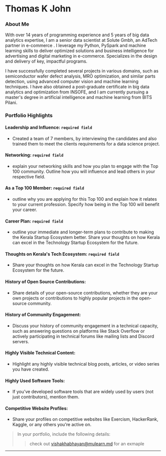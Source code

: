 # Thomas K John

### About Me

With over 14 years of programming experience and 5 years of big data analytics expertise, I am a senior data scientist at Solute Gmbh, an AdTech partner in e-commerce . I leverage my Python, PySpark and machine learning skills to deliver optimized solutions and business intelligence for advertising and digital marketing in e-commerce. Specializes in the design and delivery of key, impactful programs.

I have successfully completed several projects in various domains, such as semiconductor wafer defect analysis, MRO optimization, and similar parts detection, using advanced computer vision and machine learning techniques. I have also obtained a post-graduate certificate in big data analytics and optimization from INSOFE, and I am currently pursuing a master's degree in artificial intelligence and machine learning from BITS Pilani.

### Portfolio Highlights



#### Leadership and Influence: `required field`

- Created a team of 7 members, by interviewing the candidates and also trained them to meet the clients requirements for a data science project.  

#### Networking: `required field`

- explain your networking skills and how you plan to engage with the Top 100 community. Outline how you will influence and lead others in your respective field.

#### As a Top 100 Member: `required field`

- outline why you are applying for this Top 100 and explain how it relates to your current profession. Specify how being in the Top 100 will benefit your career.

#### Career Plan: `required field`

- outline your immediate and longer-term plans to contribute to making the Kerala Startup Ecosystem better. Share your thoughts on how Kerala can excel in the Technology Startup Ecosystem for the future.

#### Thoughts on Kerala's Tech Ecosystem: `required field`

- Share your thoughts on how Kerala can excel in the Technology Startup Ecosystem for the future.

#### History of Open Source Contributions:

- Share details of your open-source contributions, whether they are your own projects or contributions to highly popular projects in the open-source community.

#### History of Community Engagement:

-  Discuss your history of community engagement in a technical capacity, such as answering questions on platforms like Stack Overflow or actively participating in technical forums like mailing lists and Discord servers.

#### Highly Visible Technical Content:

- Highlight any highly visible technical blog posts, articles, or video series you have created.

#### Highly Used Software Tools:

- If you've developed software tools that are widely used by users (not just contributors), mention them.

#### Competitive Website Profiles:

- Share your profiles on competitive websites like Exercism, HackerRank, Kaggle, or any others you're active on.



> In your portfolio, include the following details:
>> check out [vishakhabhayan@mulearn.md](./profile/vishakhabhayan@mulearn.md) for an exmaple

---
